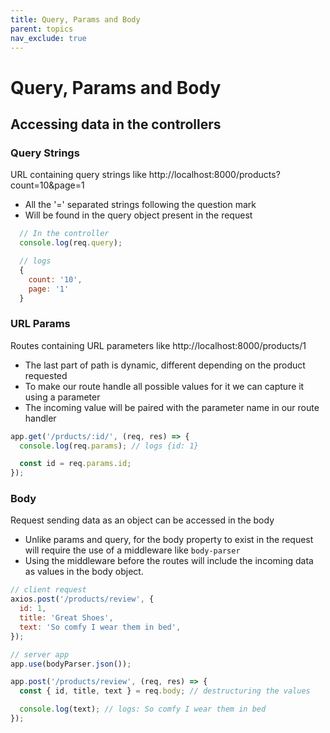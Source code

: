 ```yaml
---
title: Query, Params and Body
parent: topics
nav_exclude: true
---
```


# Query, Params and Body

## Accessing data in the controllers

### Query Strings

URL containing query strings like http://localhost:8000/products?count=10&page=1

- All the '=' separated strings following the question mark
- Will be found in the query object present in the request

```javascript
  // In the controller
  console.log(req.query);

  // logs
  {
    count: '10',
    page: '1'
  }
```

### URL Params

Routes containing URL parameters like http://localhost:8000/products/1

- The last part of path is dynamic, different depending on the product requested
- To make our route handle all possible values for it we can capture it using a parameter
- The incoming value will be paired with the parameter name in our route handler

```javascript
app.get('/prducts/:id/', (req, res) => {
  console.log(req.params); // logs {id: 1}

  const id = req.params.id;
});
```

### Body

Request sending data as an object can be accessed in the body

- Unlike params and query, for the body property to exist in the request will require the use of a middleware like `body-parser`
- Using the middleware before the routes will include the incoming data as values in the body object.

```javascript
// client request
axios.post('/products/review', {
  id: 1,
  title: 'Great Shoes',
  text: 'So comfy I wear them in bed',
});

// server app
app.use(bodyParser.json());

app.post('/products/review', (req, res) => {
  const { id, title, text } = req.body; // destructuring the values

  console.log(text); // logs: So comfy I wear them in bed
});
```
